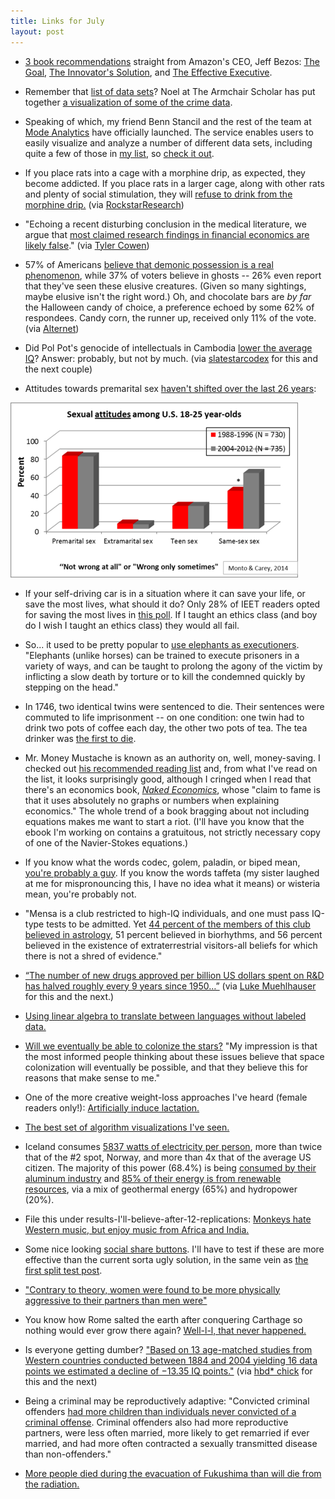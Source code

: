 ```yaml
---
title: Links for July
layout: post
---
```


* [3 book recommendations](http://www.businessinsider.com/jeff-bezos-favorite-business-books-2013-9) straight from Amazon's CEO, Jeff Bezos: [The Goal](http://www.amazon.com/gp/product/0884271951/ref=as_li_tl?ie=UTF8&camp=1789&creative=390957&creativeASIN=0884271951&linkCode=as2&tag=rsio-20&linkId=DH7ISYAWKPBDPZZS), [The Innovator's Solution](http://www.amazon.com/gp/product/1422196577/ref=as_li_tl?ie=UTF8&camp=1789&creative=390957&creativeASIN=1422196577&linkCode=as2&tag=rsio-20&linkId=4GGSW4PWIWRKNF22), and [The Effective Executive](http://www.amazon.com/gp/product/0060833459/ref=as_li_tl?ie=UTF8&camp=1789&creative=390957&creativeASIN=0060833459&linkCode=as2&tag=rsio-20&linkId=UWHYYTSMFCS24TFD).

* Remember that [list of data sets](http://rs.io/2014/05/29/list-of-data-sets.html)? Noel at The Armchair Scholar has put together [a visualization of some of the crime data](http://www.armchairscholar.com/us-crime-rate-analysis-60s-to-10s/).

* Speaking of which, my friend Benn Stancil and the rest of the team at [Mode Analytics](https://modeanalytics.com/) have officially launched. The service enables users to easily visualize and analyze a number of different data sets, including quite a few of those in [my list](http://rs.io/2014/05/29/list-of-data-sets.html), so [check it out](https://modeanalytics.com/). 

* If you place rats into a cage with a morphine drip, as expected, they become addicted. If you place rats in a larger cage, along with other rats and plenty of social stimulation, they will [refuse to drink from the morphine drip.](http://www.stuartmcmillen.com/comics_en/rat-park/) (via [RockstarResearch](http://rockstarresearch.com/))

* "Echoing a recent disturbing conclusion in the medical literature, we argue that [most claimed research findings in financial economics are likely false](http://papers.ssrn.com/sol3/papers.cfm?abstract_id=2249314)." (via [Tyler Cowen](http://marginalrevolution.com/marginalrevolution/2014/06/can-we-really-trust-published-results-in-finance.html))

* 57% of Americans [believe that demonic possession is a real phenomenon](http://www.publicpolicypolling.com/pdf/2011/HalloweenRelease+Results.pdf), while 37% of voters believe in ghosts -- 26% even report that they've seen these elusive creatures. (Given so many sightings, maybe elusive isn't the right word.) Oh, and chocolate bars are *by far* the Halloween candy of choice, a preference echoed by some 62% of respondees. Candy corn, the runner up, received only 11% of the vote. (via [Alternet](http://www.alternet.org/belief/almost-two-thirds-americans-18-29-years-old-believe-demon-possession-and-number-growing))

* Did Pol Pot's genocide of intellectuals in Cambodia [lower the average IQ](http://humanvarieties.org/2014/06/12/hvgiq-cambodia/)? Answer: probably, but not by much. (via [slatestarcodex](http://slatestarcodex.com/2014/06/18/more-links-for-june-2014/) for this and the next couple)

* Attitudes towards premarital sex [haven't shifted over the last 26 years](http://www.psychologytoday.com/blog/strictly-casual/201404/is-casual-sex-the-rise-in-america):

![Attitude toward premarital sex over time.](/img/attitude-toward-premarital-sex-over-time.png)

* If your self-driving car is in a situation where it can save your life, or save the most lives, what should it do? Only 28% of IEET readers opted for saving the most lives in [this poll](http://ieet.org/index.php/IEET/more/poll20140614#When:16:29:00Z). If I taught an ethics class (and boy do I wish I taught an ethics class) they would all fail. 

* So... it used to be pretty popular to [use elephants as executioners](http://en.wikipedia.org/wiki/Execution_by_elephant). "Elephants (unlike horses) can be trained to execute prisoners in a variety of ways, and can be taught to prolong the agony of the victim by inflicting a slow death by torture or to kill the condemned quickly by stepping on the head."

* In 1746, two identical twins were sentenced to die. Their sentences were commuted to life imprisonment -- on one condition: one twin had to drink two pots of coffee each day, the other two pots of tea. The tea drinker was [the first to die](http://en.wikipedia.org/wiki/Gustav_III_of_Sweden%27s_coffee_experiment).

* Mr. Money Mustache is known as an authority on, well, money-saving. I checked out [his recommended reading list](http://www.mrmoneymustache.com/the-mmm-reading-list/) and, from what I've read on the list, it looks surprisingly good, although I cringed when I read that there's an economics book, [*Naked Economics*](http://www.amazon.com/gp/product/B003NX6TYC/ref=as_li_tl?ie=UTF8&camp=1789&creative=390957&creativeASIN=B003NX6TYC&linkCode=as2&tag=rsio-20&linkId=EBLC3Q2VAC73NHDX), whose "claim to fame is that it uses absolutely no graphs or numbers when explaining economics." The whole trend of a book bragging about not including equations makes me want to start a riot. (I'll have you know that the ebook I'm working on contains a gratuitous, not strictly necessary copy of one of the Navier-Stokes equations.)

* If you know what the words codec, golem, paladin, or biped mean, [you're probably a guy](http://marginalrevolution.com/marginalrevolution/2014/06/words-that-men-are-most-likely-to-recognize-over-women.html). If you know the words taffeta (my sister laughed at me for mispronouncing this, I have no idea what it means) or wisteria mean, you're probably not. 

* "Mensa is a club restricted to high-IQ individuals, and one must pass IQ-type tests to be admitted. Yet [44 percent of the members of this club believed in astrology](http://lukemuehlhauser.com/stanovich-on-intelligence-enhancement/), 51 percent believed in biorhythms, and 56 percent believed in the existence of extraterrestrial visitors-all beliefs for which there is not a shred of evidence."

* [“The number of new drugs approved per billion US dollars spent on R&D has halved roughly every 9 years since 1950…”](http://lukemuehlhauser.com/wp-content/uploads/Scannell-Diagnosing-hte-decline-in-pharmaceutical-RD-efficiency.pdf) (via [Luke Muehlhauser](http://lukemuehlhauser.com/) for this and the next.)

* [Using linear algebra to translate between languages without labeled data.](http://www.technologyreview.com/view/519581/how-google-converted-language-translation-into-a-problem-of-vector-space-mathematics/)

* [Will we eventually be able to colonize the stars?](http://www.effective-altruism.com/will-we-eventually-be-able-to-colonize-other-stars-notes-from-a-preliminary-review/) "My impression is that the most informed people thinking about these issues believe that space colonization will eventually be possible, and that they believe this for reasons that make sense to me."

* One of the more creative weight-loss approaches I've heard (female readers only!): [Artificially induce lactation.](http://rockstarresearch.com/the-lac-diet/)

* [The best set of algorithm visualizations I've seen.](http://bost.ocks.org/mike/algorithms/)

* Iceland consumes [5837 watts of electricity per person](http://en.wikipedia.org/wiki/List_of_countries_by_electricity_consumption), more than twice that of the #2 spot, Norway, and more than 4x that of the average US citizen. The majority of this power (68.4%) is being [consumed by their aluminum industry](http://www.nea.is/media/jardhiti/popup/10-elcetricityconsumption.jpg) and [85% of their energy is from renewable resources](http://en.wikipedia.org/wiki/Renewable_energy_in_Iceland), via a mix of geothermal energy (65%) and hydropower (20%). 

* File this under results-I'll-believe-after-12-replications: [Monkeys hate Western music, but enjoy music from Africa and India.](http://esciencenews.com/articles/2014/06/26/chimps.listening.music.with.a.different.beat.research.finds)

* Some nice looking [social share buttons](http://simplesharingbuttons.com/). I'll have to test if these are more effective than the current sorta ugly solution, in the same vein as [the first split test post](http://rs.io/2014/06/24/results-of-the-first-split-test.html). 

* ["Contrary to theory, women were found to be more physically aggressive to their partners than men were"](http://onlinelibrary.wiley.com/doi/10.1002/ab.21499/full)

* You know how Rome salted the earth after conquering Carthage so nothing would ever grow there again? [Well-l-l, that never happened.](http://www.straightdope.com/columns/read/2698/did-ancient-conquerors-punish-their-enemies-by-sowing-captured-fields-with-salt)

* Is everyone getting dumber? ["Based on 13 age-matched studies from Western countries conducted between 1884 and 2004 yielding 16 data points we estimated a decline of −13.35 IQ points."](https://docs.google.com/file/d/0B3c4TxciNeJZN29lSlpmdmlOcVE/edit) (via [hbd* chick](http://hbdchick.wordpress.com/2014/06/30/linkfest-063014) for this and the next)

* Being a criminal may be reproductively adaptive: "Convicted criminal offenders [had more children than individuals never convicted of a criminal offense](http://www.ehbonline.org/article/S1090-5138%2814%2900077-4/abstract). Criminal offenders also had more reproductive partners, were less often married, more likely to get remarried if ever married, and had more often contracted a sexually transmitted disease than non-offenders."

* [More people died during the evacuation of Fukushima than will die from the radiation.](http://opinion.financialpost.com/2012/09/21/lawrence-solomon-evacuation-a-worse-killer-than-radiation/)
